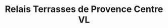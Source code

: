 ---
title: "Relais Terrasses de Provence Centre VL"
url: /brignoles/relais-terrasses-de-provence-centre-vl/
shop: commodité
---